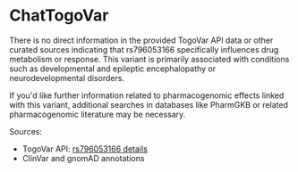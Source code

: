 # ChatTogoVar

There is no direct information in the provided TogoVar API data or other curated sources indicating that rs796053166 specifically influences drug metabolism or response. This variant is primarily associated with conditions such as developmental and epileptic encephalopathy or neurodevelopmental disorders.

If you'd like further information related to pharmacogenomic effects linked with this variant, additional searches in databases like PharmGKB or related pharmacogenomic literature may be necessary.

Sources:
- TogoVar API: [rs796053166 details](https://identifiers.org/dbsnp/rs796053166) 
- ClinVar and gnomAD annotations